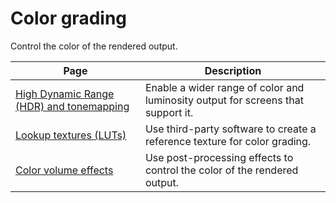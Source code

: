# Color grading

Control the color of the rendered output.

|Page|Description |
|-|-|
| [High Dynamic Range (HDR) and tonemapping](HDR-Output.md) |Enable a wider range of color and luminosity output for screens that support it.|
| [Lookup textures (LUTs)](Authoring-LUTs.md)|Use third-party software to create a reference texture for color grading.|
| [Color volume effects](color-volume-effects.md) |Use post-processing effects to control the color of the rendered output.|


